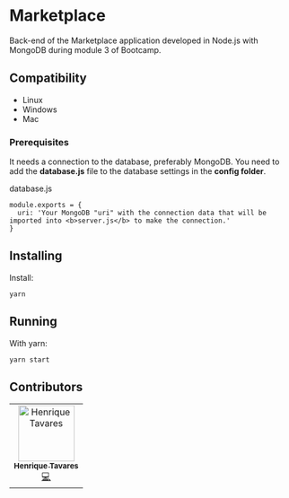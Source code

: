 # Marketplace

Back-end of the Marketplace application developed in Node.js with MongoDB during module 3 of Bootcamp.

## Compatibility

- Linux
- Windows
- Mac

### Prerequisites

It needs a connection to the database, preferably MongoDB. You need to add the <b>database.js</b> file to the database settings in the <b>config folder</b>.

database.js

```
module.exports = {
  uri: 'Your MongoDB "uri" with the connection data that will be imported into <b>server.js</b> to make the connection.'
}

```

## Installing

Install:

    yarn

## Running

With yarn:

    yarn start

## Contributors

<!-- ALL-CONTRIBUTORS-LIST:START - Do not remove or modify this section -->
<!-- prettier-ignore -->
<table>
  <tr>
    <td align="center">
      <a href="http://github.com/tavareshenrique/">
        <img src="https://avatars1.githubusercontent.com/u/27022914?v=4" width="100px;" alt="Henrique Tavares"/>
        <br />
        <sub>
          <b>Henrique Tavares</b>
        </sub>
       </a>
       <br />
       <a href="https://github.com/tavareshenrique/app-gobarber/commits?author=tavareshenrique" title="Code">💻</a>
    </td>
  </tr>
</table>
